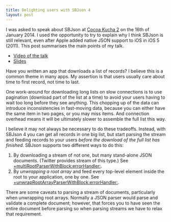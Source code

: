 ```yaml
---
title: Delighting users with SBJson 4
layout: post
---
```


I was asked to speak about SBJson at [Cocoa Kucha 2](http://blog.cocoapods.org/Cocoa-Kucha-2/) on the 16th of January 2014. I used the opportunity to try to explain why I think SBJson is still relevant, even after Apple added native JSON support to iOS in iOS 5 (2011). This post summarises the main points of my talk.

* [Video of the talk](https://vimeo.com/86478323)
* [Slides](https://speakerdeck.com/stig/delighting-your-users-with-sbjson-4)

Have you written an app that downloads a list of records? I believe this is a common theme in many apps. My assertion is that users usually care about time to first record, not time to last.

One work-around for downloading long lists on slow connections is to use pagination (download part of the list at a time) to avoid your users having to wait too long before they see anything. This chopping up of the data can introduce inconsistencies in fast-moving data, because you can either have the same item in two pages, or you may miss items. And connection overhead means it will be ultimately slower to assemble the full list this way.

I believe it may not always be necessary to do these tradeoffs. Instead, with SBJson 4 you can get all records in one big list, but start parsing the stream and feeding records to your users *before the download of the full list has finished*. SBJson supports two different ways to do this:

1. By downloading a stream of not one, but many stand-alone JSON documents. (Twitter provides stream of this type.) See [+multiRootParserWithBlock:errorHandler:](http://cocoadocs.org/docsets/SBJson/4.0.0/Classes/SBJson4Parser.html#//api/name/multiRootParserWithBlock:errorHandler:).
2. By *unwrapping a root array* and feed every top-level element inside the root to your application, one by one. See [+unwrapRootArrayParserWithBlock:errorHandler:](http://cocoadocs.org/docsets/SBJson/4.0.0/Classes/SBJson4Parser.html#//api/name/unwrapRootArrayParserWithBlock:errorHandler:).

There are some caveats to parsing a stream of documents, particularly when unwrapping  root arrays. Normally a JSON parser would parse and validate a complete document; however, that forces you to have seen the entire document before parsing so when parsing streams we have to relax that requirement.
